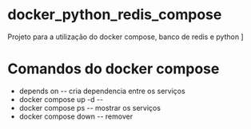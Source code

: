 # docker_python_redis_compose
Projeto para a utilização do docker compose, banco de redis e python  ]


# Comandos do docker compose
- depends on   -- cria dependencia entre os serviços
- docker compose up -d -- 
- docker compose ps -- mostrar os serviços
- docker compose down  -- remover 
